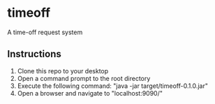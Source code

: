 timeoff
=======

A time-off request system

## Instructions

 1. Clone this repo to your desktop
 2. Open a command prompt to the root directory
 3. Execute the following command: "java -jar target/timeoff-0.1.0.jar"
 4. Open a browser and navigate to "localhost:9090/"
